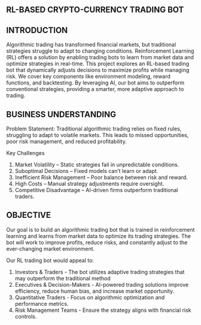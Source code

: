 ## RL-BASED CRYPTO-CURRENCY TRADING BOT

## INTRODUCTION

Algorithmic trading has transformed financial markets, but traditional strategies struggle to adapt to changing conditions. 
Reinforcement Learning (RL) offers a solution by enabling trading bots to learn from market data and optimize strategies in real-time.
This project explores an RL-based trading bot that dynamically adjusts decisions to maximize profits while managing risk. We cover key components like environment modeling, reward functions, and backtesting. By leveraging AI, our bot aims to outperform conventional strategies, providing a smarter, more adaptive approach to trading.

## BUSINESS UNDERSTANDING

Problem Statement:
Traditional algorithmic trading relies on fixed rules, struggling to adapt to volatile markets. This leads to missed opportunities, poor risk management, and reduced profitability.

Key Challenges
1. Market Volatility – Static strategies fail in unpredictable conditions.
2. Suboptimal Decisions – Fixed models can’t learn or adapt.
3. Inefficient Risk Management – Poor balance between risk and reward.
4. High Costs – Manual strategy adjustments require oversight.
5. Competitive Disadvantage – AI-driven firms outperform traditional traders.

## OBJECTIVE

Our goal is to build an algorithmic trading bot that is trained in reinforcement learning and learns from market data to optimize its trading strategies. The bot will work to improve profits, reduce risks, and constantly adjust to the ever-changing market environment.

Our RL trading bot would appeal to:
1. Investors & Traders - The bot utilizes adaptive trading strategies that may outperform the traditional method
2. Executives & Decision-Makers - AI-powered trading solutions improve efficiency, reduce human bias, and increase market opportunity.
3. Quantitative Traders - Focus on algorithmic optimization and performance metrics.
4. Risk Management Teams - Ensure the strategy aligns with financial risk controls.
